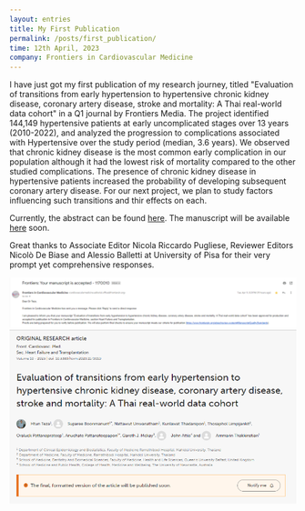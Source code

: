 ```yaml
---
layout: entries
title: My First Publication
permalink: /posts/first_publication/
time: 12th April, 2023
company: Frontiers in Cardiovascular Medicine
---
```


I have just got my first publication of my research journey, titled "Evaluation of transitions from early hypertension to hypertensive chronic kidney disease, coronary artery disease, stroke and mortality: A Thai real-world data cohort" in a Q1 journal by Frontiers Media. 
<span />
The project identified 144,149 hypertensive patients at early uncomplicated stages over 13 years (2010-2022), and analyzed the progression to complications associated with Hypertensive over the study period (median, 3.6 years). We observed that chronic kidney disease is the most common early complication in our population although it had the lowest risk of mortality compared to the other studied complications. The presence of chronic kidney disease in hypertensive patients increased the probability of developing subsequent coronary artery disease. For our next project, we plan to study factors influencing such transitions and thir effects on each. 

Currently, the abstract can be found [here](https://www.frontiersin.org/articles/10.3389/fcvm.2023.1170010/abstract "abstract @ frontiers"). The manuscript will be available [here](http://doi.org/10.3389/fcvm.2023.1170010 "full text @ frontiers via doi") soon.

Great thanks to Associate Editor Nicola Riccardo Pugliese, Reviewer Editors Nicolò De Biase and Alessio Balletti at University of Pisa for their very prompt yet comprehensive responses.

<div id="gallery">
	<img class="landscape" src="/assets/photos/first_publication1.PNG" title="Acceptance Email" alt="Acceptance Email"/>
	<img class="landscape" src="/assets/photos/first_publication2.PNG" title="The Abstract is online" alt="The Abstract is online"/>
</div>
